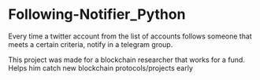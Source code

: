 # Following-Notifier_Python

Every time a twitter account from the list of accounts follows someone that meets a certain criteria, notify in a telegram group.

This project was made for a blockchain researcher that works for a fund. Helps him catch new blockchain protocols/projects early 

